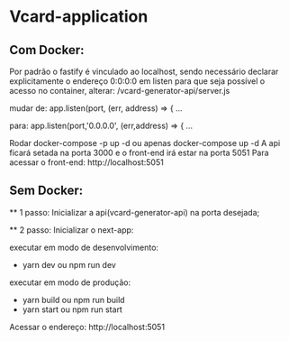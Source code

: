 # Vcard-application

## Com Docker:

Por padrão o fastify é vinculado ao localhost, sendo necessário declarar explicitamente
o endereço 0:0:0:0 em listen para que seja possível o acesso no container, alterar:
/vcard-generator-api/server.js

mudar de:
app.listen(port, (err, address) => { ...

para:
app.listen(port,'0.0.0.0', (err,address) => { ...


Rodar docker-compose -p <stack-name> up -d ou apenas docker-compose up -d
A api ficará setada na porta 3000 e o front-end irá estar na porta 5051
Para acessar o front-end: http://localhost:5051

## Sem Docker:

** 1 passo: Inicializar a api(vcard-generator-api) na porta desejada;

** 2 passo: Inicializar o next-app:

executar em modo de desenvolvimento:
- yarn dev ou npm run dev

executar em modo de produção:
- yarn build ou npm run build
- yarn start ou npm run start

Acessar o endereço: http://localhost:5051

